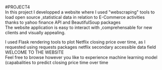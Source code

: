 #PROJECT4<br>
In this project I developped a website where I used "webscraping" tools to load open source ,statistical data in relation to E-Commerce activities 
thanks to yahoo finance API and BeautifulSoup packages<br>
The website application is easy to interact with ,comprehensable for new clients and visually appealing.<br>

I used Flask rendering tools to plot Netflix closing price over time, as I requested using requests packages netflix secondary accessible data field<br>
WELCOME TO THE WEBSITE <br>
Feel free to browse however you like to experience machine learning model (capabalities to predict closing price time over time<br>

